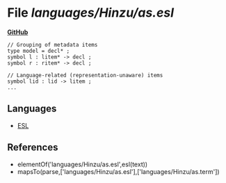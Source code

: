 # File _languages/Hinzu/as.esl_
**[GitHub](https://github.com/softlang/yas/blob/master/languages/Hinzu/as.esl)**
```
// Grouping of metadata items
type model = decl* ;
symbol l : litem* -> decl ;
symbol r : ritem* -> decl ;

// Language-related (representation-unaware) items
symbol lid : lid -> litem ;
...
```

## Languages
* [ESL](../languages/ESL.md)

## References
* elementOf('languages/Hinzu/as.esl',esl(text))
* mapsTo(parse,['languages/Hinzu/as.esl'],['languages/Hinzu/as.term'])
